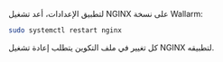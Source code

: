 لتطبيق الإعدادات، أعد تشغيل NGINX على نسخة Wallarm:

``` bash
sudo systemctl restart nginx
```

كل تغيير في ملف التكوين يتطلب إعادة تشغيل NGINX لتطبيقه.